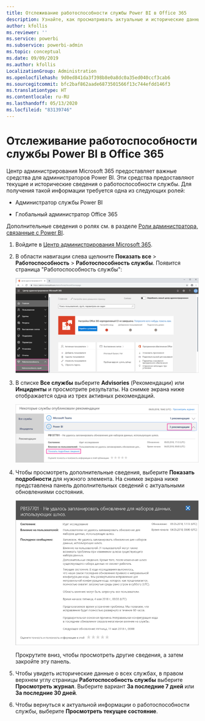 ```yaml
---
title: Отслеживание работоспособности службы Power BI в Office 365
description: Узнайте, как просматривать актуальные и исторические данные о работоспособности службы в центре администрирования Microsoft 365.
author: kfollis
ms.reviewer: ''
ms.service: powerbi
ms.subservice: powerbi-admin
ms.topic: conceptual
ms.date: 09/09/2019
ms.author: kfollis
LocalizationGroup: Administration
ms.openlocfilehash: 9d0ed841da3f398b8e0a8dc0a35ed040ccf3cab6
ms.sourcegitcommit: bfc2baf862aade6873501566f13c744efdd146f3
ms.translationtype: HT
ms.contentlocale: ru-RU
ms.lasthandoff: 05/13/2020
ms.locfileid: "83139746"
---
```

# <a name="track-power-bi-service-health-in-office-365"></a>Отслеживание работоспособности службы Power BI в Office 365

Центр администрирования Microsoft 365 предоставляет важные средства для администраторов Power BI. Эти средства предоставляют текущие и исторические сведения о работоспособности службы. Для получения такой информации требуется одна из следующих ролей:

* Администратор службы Power BI

* Глобальный администратор Office 365

Дополнительные сведения о ролях см. в разделе [Роли администратора, связанные с Power BI](service-admin-administering-power-bi-in-your-organization.md#administrator-roles-related-to-power-bi).

1. Войдите в [Центр администрирования Microsoft 365](https://portal.office.com/adminportal).

1. В области навигации слева щелкните **Показать все** > **Работоспособность** > **Работоспособность службы**. Появится страница "Работоспособность службы":

    ![Снимок экрана центра администрирования Microsoft 365 с выделенными элементами "Работоспособность" и "Работоспособность службы".](media/service-admin-health/service-health-tile.png)

1. В списке **Все службы** выберите **Advisories** (Рекомендации) или **Инциденты** и просмотрите результаты. На снимке экрана ниже отображается одна из трех активных рекомендаций.

    ![Снимок экрана со страницей "Работоспособность службы" с выделенными элементами "3 рекомендации" для Power BI и "Показать сведения".](media/service-admin-health/active-advisories.png)

1. Чтобы просмотреть дополнительные сведения, выберите **Показать подробности** для нужного элемента. На снимке экрана ниже представлена панель дополнительных сведений с актуальными обновлениями состояния.

    ![Снимок экрана с подробными сведениями о рекомендациях.](media/service-admin-health/advisory-details.png)

    Прокрутите вниз, чтобы просмотреть другие сведения, а затем закройте эту панель.

1. Чтобы увидеть исторические данные о всех службах, в правом верхнем углу страницы **Работоспособность службы** выберите **Просмотреть журнал**. Выберите вариант **За последние 7 дней** или **За последние 30 дней**. 

1. Чтобы вернуться к актуальной информации о работоспособности службы, выберите **Просмотреть текущее состояние**.